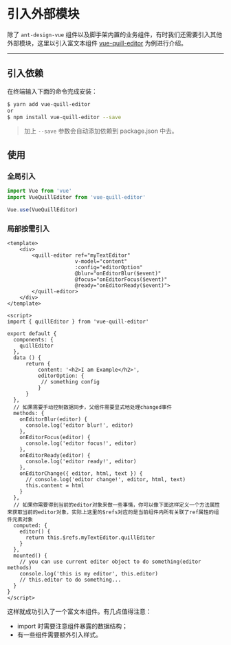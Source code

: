 # 引入外部模块

除了 `ant-design-vue` 组件以及脚手架内置的业务组件，有时我们还需要引入其他外部模块，这里以引入富文本组件 [vue-quill-editor](https://www.npmjs.com/package/vue-quill-editor) 为例进行介绍。

---

## 引入依赖

在终端输入下面的命令完成安装：

```bash
$ yarn add vue-quill-editor
or
$ npm install vue-quill-editor --save
```
> 加上 `--save` 参数会自动添加依赖到 package.json 中去。

## 使用

### 全局引入

```js
import Vue from 'vue'
import VueQuillEditor from 'vue-quill-editor'

Vue.use(VueQuillEditor)
```



### 局部按需引入

```vue
<template>
	<div>
        <quill-editor ref="myTextEditor"
                      v-model="content"
                      :config="editorOption"
                      @blur="onEditorBlur($event)"
                      @focus="onEditorFocus($event)"
                      @ready="onEditorReady($event)">
        </quill-editor>
	</div>
</template>

<script>
import { quillEditor } from 'vue-quill-editor'

export default {
  components: {
    quillEditor
  },
  data () {
      return {
          content: '<h2>I am Example</h2>',
          editorOption: {
           // something config
          }
      }
  },
  // 如果需要手动控制数据同步，父组件需要显式地处理changed事件
  methods: {
    onEditorBlur(editor) {
      console.log('editor blur!', editor)
    },
    onEditorFocus(editor) {
      console.log('editor focus!', editor)
    },
    onEditorReady(editor) {
      console.log('editor ready!', editor)
    },
    onEditorChange({ editor, html, text }) {
      // console.log('editor change!', editor, html, text)
      this.content = html
    }
  },
  // 如果你需要得到当前的editor对象来做一些事情，你可以像下面这样定义一个方法属性来获取当前的editor对象，实际上这里的$refs对应的是当前组件内所有关联了ref属性的组件元素对象
  computed: {
    editor() {
      return this.$refs.myTextEditor.quillEditor
    }
  },
  mounted() {
    // you can use current editor object to do something(editor methods)
    console.log('this is my editor', this.editor)
    // this.editor to do something...
  }
}
</script>
```



这样就成功引入了一个富文本组件。有几点值得注意：

- import 时需要注意组件暴露的数据结构；
- 有一些组件需要额外引入样式。

